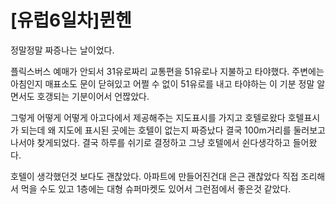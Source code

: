 # [유럽6일차]뮌헨

정말정말 짜증나는 날이었다.

플릭스버스 예매가 안되서 31유로짜리 교통편을 51유로나 지불하고 타야했다. 주변에는 아침인지 매표소도 문이 닫혀있고 어쩔 수 없이 51유로를 내고 타야하는 이 기분 정말 알면서도 호갱되는 기분이어서 언짢았다.

그렇게 어떻게 어떻게 아고다에서 제공해주는 지도표시를 가지고 호텔로왔다 호텔표시가 되는데 왜 지도에 표시된 곳에는 호텔이 없는지 짜증났다 결국 100m거리를 둘러보고 나서야 찾게되었다. 결국 하루를 쉬기로 결정하고 그냥 호텔에서 쉰다생각하고 들어왔다.

호텔이 생각했던것 보다도 괜찮았다. 아파트에 만들어진건대 은근 괜찮았다 직접 조리해서 먹을 수도 있고 1층에는 대형 슈퍼마켓도 있어서 그런점에서 좋은것 같았다.
